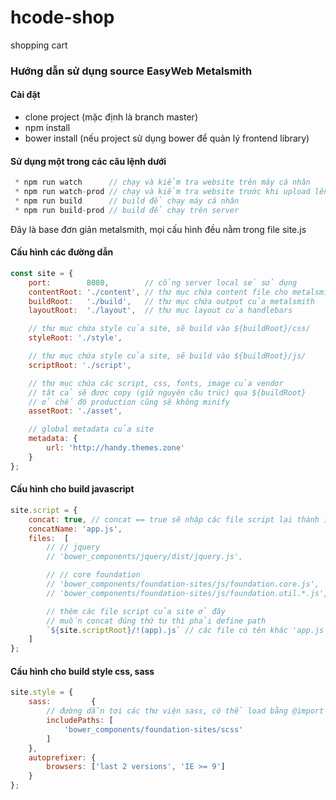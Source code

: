 # hcode-shop
shopping cart
### Hướng dẫn sử dụng source EasyWeb Metalsmith
#### Cài đặt
* clone project (mặc định là branch master)
* npm install
* bower install (nếu project sử dụng bower để quản lý frontend library)

#### Sử dụng một trong các câu lệnh dưới
```js
 * npm run watch      // chạy và kiểm tra website trên máy cá nhân
 * npm run watch-prod // chạy và kiểm tra website trước khi upload lên server
 * npm run build      // build để chạy máy cá nhân
 * npm run build-prod // build để chạy trên server
```

Đây là base đơn giản metalsmith, mọi cấu hình đều nằm trong file site.js
#### Cấu hình các đường dẫn
```js
const site = {
    port:        8080,        // cổng server local sẻ sử dụng
    contentRoot: './content', // thư mục chứa content file cho metalsmith
    buildRoot:   './build',   // thư mục chứa output của metalsmith
    layoutRoot:  './layout',  // thư mục layout của handlebars

    // thư mục chứa style của site, sẽ build vào ${buildRoot}/css/
    styleRoot: './style',

    // thư mục chứa style của site, sẽ build vào ${buildRoot}/js/
    scriptRoot: './script',

    // thư mục chứa các script, css, fonts, image của vendor
    // tât cả sẽ được copy (giữ nguyên câu trúc) qua ${buildRoot}
    // ở chế độ production cũng sẽ không minify
    assetRoot: './asset',

    // global metadata của site
    metadata: {
        url: 'http://handy.themes.zone'
    }
};
```

#### Cấu hình cho build javascript
```js
site.script = {
    concat: true, // concat == true sẽ nhập các file script lại thành 1 file duy nhất
    concatName: 'app.js',
    files:  [
        // // jquery
        // 'bower_components/jquery/dist/jquery.js',

        // // core foundation
        // 'bower_components/foundation-sites/js/foundation.core.js',
        // 'bower_components/foundation-sites/js/foundation.util.*.js',

        // thêm các file script của site ở đây
        // muốn concat đúng thứ tự thì phải define path
        `${site.scriptRoot}/!(app).js` // các file có tên khác 'app.js'
    ]
};
```

#### Cấu hình cho build style css, sass
```js
site.style = {
    sass:         {
        // đường dẫn tơi các thư viện sass, có thể load bằng @import
        includePaths: [
            'bower_components/foundation-sites/scss'
        ]
    },
    autoprefixer: {
        browsers: ['last 2 versions', 'IE >= 9']
    }
};

